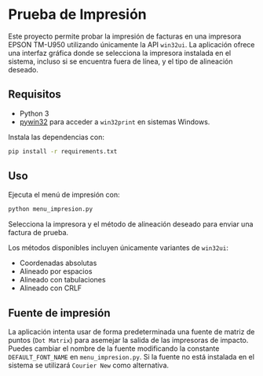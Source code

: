 # Prueba de Impresión

Este proyecto permite probar la impresión de facturas en una impresora
EPSON TM-U950 utilizando únicamente la API `win32ui`. La aplicación ofrece una
interfaz gráfica donde se selecciona la impresora instalada en el sistema,
incluso si se encuentra fuera de línea, y el tipo de alineación deseado.

## Requisitos

- Python 3
- [pywin32](https://pypi.org/project/pywin32/) para acceder a `win32print` en
  sistemas Windows.

Instala las dependencias con:

```bash
pip install -r requirements.txt
```

## Uso

Ejecuta el menú de impresión con:

```bash
python menu_impresion.py
```

Selecciona la impresora y el método de alineación deseado para enviar una
factura de prueba.

Los métodos disponibles incluyen únicamente variantes de `win32ui`:

- Coordenadas absolutas
- Alineado por espacios
- Alineado con tabulaciones
- Alineado con CRLF

## Fuente de impresión

La aplicación intenta usar de forma predeterminada una fuente de matriz de
puntos (`Dot Matrix`) para asemejar la salida de las impresoras de impacto.
Puedes cambiar el nombre de la fuente modificando la constante
`DEFAULT_FONT_NAME` en `menu_impresion.py`. Si la fuente no está instalada en
el sistema se utilizará `Courier New` como alternativa.
